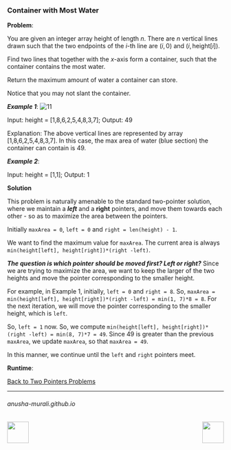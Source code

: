 ### Container with Most Water

**Problem**: 

You are given an integer array height of length $n$. There are $n$ vertical lines drawn such that the two endpoints 
of the $i$-th line are $(i, 0)$ and $(i, \text{height}[i])$.

Find two lines that together with the $x$-axis form a container, such that the container contains the most water.

Return the maximum amount of water a container can store.

Notice that you may not slant the container.

***Example 1***:
![11](https://github.com/user-attachments/assets/0c972f61-8695-4246-9432-664ffc249197)

Input: height = [1,8,6,2,5,4,8,3,7]; Output: 49

Explanation: The above vertical lines are represented by array [1,8,6,2,5,4,8,3,7]. In this case, the max area of water (blue section) the container can contain is 49.

***Example 2***:

Input: height = [1,1]; Output: 1

**Solution**

This problem is naturally amenable to the standard two-pointer solution, where we maintain a ***left*** and a **right** pointers, and move them towards each other - so as to maximize the area between the pointers.

Initially `maxArea = 0`, `left = 0` and `right = len(height) - 1`. 

We want to find the maximum value for `maxArea`. The current area is always `min(height[left], height[right])*(right -left)`.

***The question is which pointer should be moved first? Left or right?*** Since we are trying to maximize the area, we want to keep the larger of the two heights and move the pointer corresponding to the smaller height.

For example, in Example 1, initially, `left = 0` and `right = 8`. So, `maxArea = min(height[left], height[right])*(right -left) = min(1, 7)*8 = 8`. For the next iteration, we will move the pointer corresponding to the smaller height, which is `left`. 

So, `left = 1` now. So, we compute `min(height[left], height[right])*(right -left) = min(8, 7)*7 = 49`. Since 49 is greater than the previous `maxArea`, we update `maxArea`, so that `maxArea = 49`. 

In this manner, we continue until the `left` and `right` pointers meet.


**Runtime**: 

[Back to Two Pointers Problems](./problems.md)

* * *
###### anusha-murali.github.io

<img src="https://github.com/anusha-murali/anusha-murali.github.io/assets/111596338/639243aa-2857-4595-a65a-7852762bb002" width="50" height="50" align="left">

[<img src="https://github.com/user-attachments/assets/989cfb30-4fb8-40f8-a812-8a054869aa32" width="50" height="50" align="right">](../index.md)
